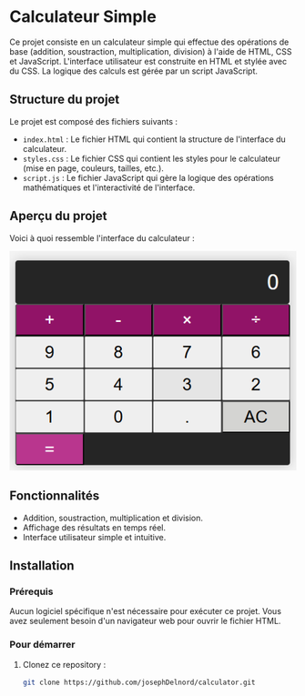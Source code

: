 # Calculateur Simple

Ce projet consiste en un calculateur simple qui effectue des opérations de base (addition, soustraction, multiplication, division) à l'aide de HTML, CSS et JavaScript. L'interface utilisateur est construite en HTML et stylée avec du CSS. La logique des calculs est gérée par un script JavaScript.

## Structure du projet

Le projet est composé des fichiers suivants :

- `index.html` : Le fichier HTML qui contient la structure de l'interface du calculateur.
- `styles.css` : Le fichier CSS qui contient les styles pour le calculateur (mise en page, couleurs, tailles, etc.).
- `script.js` : Le fichier JavaScript qui gère la logique des opérations mathématiques et l'interactivité de l'interface.

## Aperçu du projet

Voici à quoi ressemble l'interface du calculateur :

![Aperçu du projet](./public/images/calculator.png)

## Fonctionnalités

- Addition, soustraction, multiplication et division.
- Affichage des résultats en temps réel.
- Interface utilisateur simple et intuitive.

## Installation

### Prérequis

Aucun logiciel spécifique n'est nécessaire pour exécuter ce projet. Vous avez seulement besoin d'un navigateur web pour ouvrir le fichier HTML.

### Pour démarrer

1. Clonez ce repository :

   ```bash
   git clone https://github.com/josephDelnord/calculator.git

